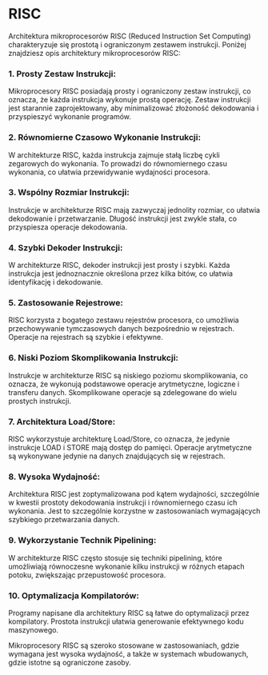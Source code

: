 # RISC

Architektura mikroprocesorów RISC (Reduced Instruction Set Computing) charakteryzuje się prostotą i ograniczonym zestawem instrukcji. Poniżej znajdziesz opis architektury mikroprocesorów RISC:

### 1. **Prosty Zestaw Instrukcji:**
Mikroprocesory RISC posiadają prosty i ograniczony zestaw instrukcji, co oznacza, że każda instrukcja wykonuje prostą operację. Zestaw instrukcji jest starannie zaprojektowany, aby minimalizować złożoność dekodowania i przyspieszyć wykonanie programów.

### 2. **Równomierne Czasowo Wykonanie Instrukcji:**
W architekturze RISC, każda instrukcja zajmuje stałą liczbę cykli zegarowych do wykonania. To prowadzi do równomiernego czasu wykonania, co ułatwia przewidywanie wydajności procesora.

### 3. **Wspólny Rozmiar Instrukcji:**
Instrukcje w architekturze RISC mają zazwyczaj jednolity rozmiar, co ułatwia dekodowanie i przetwarzanie. Długość instrukcji jest zwykle stała, co przyspiesza operacje dekodowania.

### 4. **Szybki Dekoder Instrukcji:**
W architekturze RISC, dekoder instrukcji jest prosty i szybki. Każda instrukcja jest jednoznacznie określona przez kilka bitów, co ułatwia identyfikację i dekodowanie.

### 5. **Zastosowanie Rejestrowe:**
RISC korzysta z bogatego zestawu rejestrów procesora, co umożliwia przechowywanie tymczasowych danych bezpośrednio w rejestrach. Operacje na rejestrach są szybkie i efektywne.

### 6. **Niski Poziom Skomplikowania Instrukcji:**
Instrukcje w architekturze RISC są niskiego poziomu skomplikowania, co oznacza, że wykonują podstawowe operacje arytmetyczne, logiczne i transferu danych. Skomplikowane operacje są zdelegowane do wielu prostych instrukcji.

### 7. **Architektura Load/Store:**
RISC wykorzystuje architekturę Load/Store, co oznacza, że jedynie instrukcje LOAD i STORE mają dostęp do pamięci. Operacje arytmetyczne są wykonywane jedynie na danych znajdujących się w rejestrach.

### 8. **Wysoka Wydajność:**
Architektura RISC jest zoptymalizowana pod kątem wydajności, szczególnie w kwestii prostoty dekodowania instrukcji i równomiernego czasu ich wykonania. Jest to szczególnie korzystne w zastosowaniach wymagających szybkiego przetwarzania danych.

### 9. **Wykorzystanie Technik Pipelining:**
W architekturze RISC często stosuje się techniki pipelining, które umożliwiają równoczesne wykonanie kilku instrukcji w różnych etapach potoku, zwiększając przepustowość procesora.

### 10. **Optymalizacja Kompilatorów:**
Programy napisane dla architektury RISC są łatwe do optymalizacji przez kompilatory. Prostota instrukcji ułatwia generowanie efektywnego kodu maszynowego.

Mikroprocesory RISC są szeroko stosowane w zastosowaniach, gdzie wymagana jest wysoka wydajność, a także w systemach wbudowanych, gdzie istotne są ograniczone zasoby.